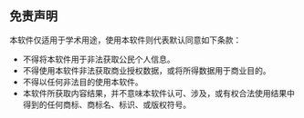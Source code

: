 ## 免责声明

本软件仅适用于学术用途，使用本软件则代表默认同意如下条款：

- 不得将本软件用于非法获取公民个人信息。
- 不得使用本软件非法获取商业授权数据，或将所得数据用于商业目的。
- 不得以任何非法目的使用本软件。
- 本软件所获取内容结果，并不意味本软件认可、涉及，或有权合法使用结果中得到的任何商标、商标名、标识、或版权符号。
